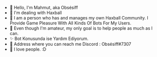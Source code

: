 - 👋 Hello, I'm Mahmut, aka Obsésiff
- 👀 I'm dealing with Haxball
- 🤖 I am a person who has and manages my own Haxball Community. I Provide Game Pleasure With All Kinds Of Bots For My Users.
- 🌱 Even though I'm amateur, my only goal is to help people as much as I can.
- ✨  Bot Konusunda ise Yardım Ediyorum.
- 🔗 Address where you can reach me Discord : Obsésiff#7307
- 💞️ I love people. :D
<!---
Obsesiff66/Obsesiff66 is a ✨ special ✨ repository because its `README.md` (this file) appears on your GitHub profile.
You can click the Preview link to take a look at your changes.
--->
